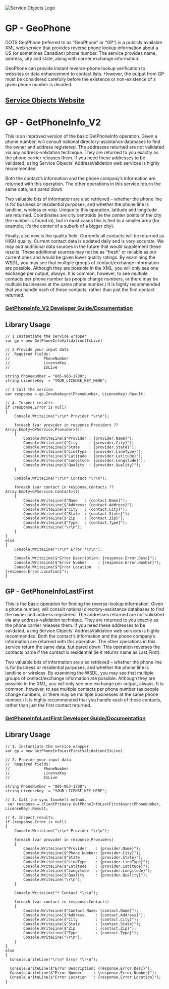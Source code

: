 ﻿![Service Objects Logo](https://www.serviceobjects.com/wp-content/uploads/2021/05/SO-Logo-with-TM.gif "Service Objects Logo")

# GP - GeoPhone 

DOTS GeoPhone (referred to as “GeoPhone” or “GP”) is a publicly available XML web service that provides reverse phone lookup information about a US (or sometimes Canadian) phone number. The service provides name, address, city and state, along with carrier exchange information.

GeoPhone can provide instant reverse-phone lookup verification to websites or data enhancement to contact lists. However, the output from GP must be considered carefully before the existence or non-existence of a given phone number is decided.

## [Service Objects Website](https://serviceobjects.com)

# GP - GetPhoneInfo_V2

This is an improved version of the basic GetPhoneInfo operation. Given a phone number, will consult national directory-assistance databases to find the owner and address registered. The addresses returned are not validated via any address-validation technique. They are returned to you exactly as the phone carrier releases them. If you need these addresses to be validated, using Service Objects’ AddressValidation web services is highly recommended. 

Both the contact’s information and the phone company’s information are returned with this operation. The other operations in this service return the same data, but pared down.

Two valuable bits of information are also retrieved – whether the phone line is for business or residential purposes, and whether the phone line is landline, wireless or voip. Unique to this operation, latitude and longitude are returned. Coordinates are city centroids (ie the center points of the city the number is found in), but in most cases this is tied to a smaller area (for example, it’s the center of a suburb of a bigger city).

Finally, also new is the quality field. Currently all contacts will be returned as HIGH quality. Current contact data is updated daily and is very accurate. We may add additional data sources in the future that would supplement these results. These additional sources may not be as “fresh” or reliable as our current ones and would be given lower quality ratings. By examining the WSDL, you may see that multiple groups of contact/exchange information are possible. Although they are possible in the XML, you will only see one exchange per output, always. It is common, however, to see multiple contacts per phone number (as people change numbers, or there may be multiple businesses at the same phone number.) It is highly recommended that you handle each of these contacts, rather than just the first contact returned.

### [GetPhoneInfo_V2 Developer Guide/Documentation](https://www.serviceobjects.com/docs/dots-geophone/gp-operations/gp-getphoneinfo_v2-recommended/)

## Library Usage

```
// 1 Instantiate the service wrapper
var gp = new GetPhoneInfoValidation(IsLive)

// 2 Provide your input data
//  Required fields:
//               PhoneNumber
//               LicenseKey
//               IsLive

string PhoneNumber = "805-963-1700";
string LicenseKey  = "YOUR_LICENSE_KEY_HERE";

// 3 Call the service
var response = gp.InvokeAsync(PhoneNumber, LicenseKey).Result;

// 4. Inspect results.
if (response.Error is null)
{
    Console.WriteLine("\r\n* Provider *\r\n");

    foreach (var provider in response.Providers ?? Array.Empty<GPService.Provider>())
    {
        Console.WriteLine($"Provider : {provider.Name}");
        Console.WriteLine($"City     : {provider.City}");
        Console.WriteLine($"State    : {provider.State}");
        Console.WriteLine($"LineType : {provider.LineType}");
        Console.WriteLine($"Latitude : {provider.Latitude}");
        Console.WriteLine($"Longitude: {provider.Longitude}");
        Console.WriteLine($"Quality  : {provider.Quality}");
    }

    Console.WriteLine("\r\n* Contact *\r\n");

    foreach (var contact in response.Contacts ?? Array.Empty<GPService.Contact>())
    {
        Console.WriteLine($"Name   : {contact.Name}");
        Console.WriteLine($"Address: {contact.Address}");
        Console.WriteLine($"City   : {contact.City}");
        Console.WriteLine($"State  : {contact.State}");
        Console.WriteLine($"Zip    : {contact.Zip}");
        Console.WriteLine($"Type   : {contact.Type}");
        Console.WriteLine("\r\n");
    }
}
else
{
    Console.WriteLine("\r\n* Error *\r\n");

    Console.WriteLine($"Error Description: {response.Error.Desc}");
    Console.WriteLine($"Error Number     : {response.Error.Number}");
    Console.WriteLine($"Error Location   : {response.Error.Location}");
}
```

## GP - GetPhoneInfoLastFirst

This is the basic operation for finding the reverse-lookup information. Given a phone number, will consult national directory-assistance databases to find the owner and address registered. The addresses returned are not validated via any address-validation technique. They are returned to you exactly as the phone carrier releases them. If you need these addresses to be validated, using Service Objects’ AddressValidation web services is highly recommended. 
Both the contact’s information and the phone company’s information are returned with this operation. The other operations in this service return the same data, but pared down. This operation reverses the contacts name if the contact is residential (ie it returns name as Last,First).

Two valuable bits of information are also retrieved – whether the phone line is for business or residential purposes, and whether the phone line is landline or wireless. By examining the WSDL, you may see that multiple groups of contact/exchange information are possible. Although they are possible in the XML, you will only see one exchange per output, always. It is common, however, to see multiple contacts per phone number (as people change numbers, or there may be multiple businesses at the same phone number.) It is highly recommended that you handle each of these contacts, rather than just the first contact returned.

### [GetPhoneInfoLastFirst Developer Guide/Documentation](https://www.serviceobjects.com/docs/dots-geophone/gp-operations/gp-getphoneinfolastfirst/)

## Library Usage

```
// 1. Instantiate the service wrapper
var gp = new GetPhoneInfoLastFirstValidation(IsLive)

// 2. Provide your input data
//  Required fields:
//               PhoneNumber
//               LicenseKey
//               IsLive

string PhoneNumber = "805-963-1700";
string LicenseKey  = "YOUR_LICENSE_KEY_HERE";

// 3. Call the sync Invoke() method.
 var response = clientPrimary.GetPhoneInfoLastFirstAsync(PhoneNumber, LicenseKey).Result;

// 4. Inspect results.
if (response.Error is null)
{
    Console.WriteLine("\r\n* Provider *\r\n");

    foreach (var provider in response.Providers)
    {
        Console.WriteLine($"Provider    : {provider.Name}");
        Console.WriteLine($"Phone Number: {provider.City}");
        Console.WriteLine($"State       : {provider.State}");
        Console.WriteLine($"LineType    : {provider.LineType}");
        Console.WriteLine($"Latitude    : {provider.Latitude}");
        Console.WriteLine($"Longitude   : {provider.Longitude}");
        Console.WriteLine($"Quality     : {provider.Quality}");
        Console.WriteLine("\r\n");
    }

    Console.WriteLine("* Contact *\r\n");

    foreach (var contact in response.Contacts)
    {
        Console.WriteLine($"Contact Name: {contact.Name}");
        Console.WriteLine($"Address     : {contact.Address}");
        Console.WriteLine($"City        : {contact.City}");
        Console.WriteLine($"State       : {contact.State}");
        Console.WriteLine($"Zip         : {contact.Zip}");
        Console.WriteLine($"Type        : {contact.Type}");
        Console.WriteLine("\r\n");
    }
}
else
{
  Console.WriteLine("\r\n* Error *\r\n");

  Console.WriteLine($"Error Description: {response.Error.Desc}");
  Console.WriteLine($"Error Number     : {response.Error.Number}");
  Console.WriteLine($"Error Location   : {response.Error.Location}");
}
```